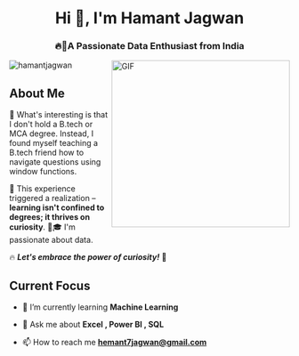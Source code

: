<h1 align="center">Hi 👋, I'm Hamant Jagwan</h1>
<h3 align="center">🔥💖A Passionate Data Enthusiast from India</h3>


<img align="right" img src="https://capturly.com/blog/wp-content/uploads/2018/02/Data-Website-Analytics.gif" width="320" height="300" alt="GIF">

<p align="top"> <img src="https://komarev.com/ghpvc/?username=hamantjagwan&label=Profile%20views&color=0e75b6&style=flat" alt="hamantjagwan" /> </p>

## About Me
🚀 What's interesting is that I don't hold a B.tech or MCA degree. Instead, I found myself teaching a B.tech friend how to navigate questions using window functions. 

📖 This experience triggered a realization – **learning isn't confined to degrees; it thrives on curiosity**. 🤔🎓
I'm passionate about data. 

 🔥 ***Let's embrace the power of curiosity!*** 🌟 
 ## Current Focus

- 🌱 I’m currently learning **Machine Learning**

- 💬 Ask me about **Excel , Power BI , SQL**

- 📫 How to reach me **hemant7jagwan@gmail.com**


